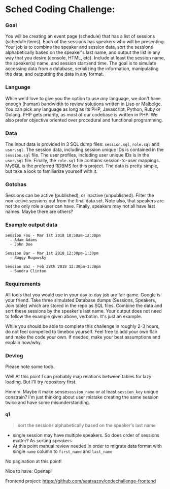 # Sched Coding Challenge:

### Goal

You will be creating an event page (schedule) that has a list of sessions (schedule items). Each of the sessions has speakers who will be presenting. Your job is to combine the speaker and session data, sort the sessions alphabetically based on the speaker's last name, and output the list in any way that you desire (console, HTML, etc). Include at least the session name, the speaker(s) name, and session start/end time.
The goal is to simulate accessing data from a database, serializing the information, manipulating the data, and outputting the data in any format.

### Language

While we'd love to give you the option to use *any* language, we don't have enough (human) bandwidth to review solutions written in Lisp or Malbolge. You can pick any language as long as its PHP, Javascript, Python, Ruby or Golang. PHP gets priority, as most of our codebase is written in PHP. We also prefer objective oriented over procedural and functional programming.

### Data

The input data is provided in 3 SQL dump files: `session.sql`, `role.sql` and `user.sql`. The session data, including session unique IDs is contained in the `session.sql` file. The user profiles, including user unique IDs is in the `user.sql` file. Finally, the `role.sql` file contains session-to-user mappings. MySQL is the preferred RDBMS for this project. The data is pretty simple, but take a look to familiarize yourself with it.

### Gotchas

Sessions can be active (published), or inactive (unpublished). Filter the non-active sessions out from the final data set. Note also, that speakers are not the only role a user can have. Finally, speakers may not all have last names. Maybe there are others?

### Example output data

```
Session Foo - Mar 1st 2018 10:50am-12:30pm
  - Adam Adams
  - John Doe

Session Bar - Mar 1st 2018 12:30pm-1:30pm
  - Buggy Bugowsky

Session Baz - Feb 28th 2018 12:30pm-1:30pm
  - Sandra Clinton
```

### Requirements

All tools that you would use in your day to day job are fair game. Google is your friend. Take three simulated Database dumps (Sessions, Speakers, Join table) which are stored in the repo as SQL files. Combine the data and sort these sessions by the speaker's last name. Your output does not need to follow the example given above, verbatim. It's just an example. 

While you should be able to complete this challenge in roughly 2-3 hours, do not feel compelled to timebox yourself. Feel free to add your own flair and make the code your own. If needed, make your best assumptions and explain how/why.


### Devlog

Please note some todo.

Well At this point I can probably map relations between tables for lazy loading. But I'll try repository first.

Hmmm. Maybe it make sense`session_name` or at least `session_key` unique constrain? I'm just thinking about user mistake creating the same session twice and have some misunderstanding.

#### q1
> sort the sessions alphabetically based on the speaker's last name

- single session may have multiple speakers. So does order of sessions matter? As sorting speakers
- At this point manual review needed in order to migrate data format with single `name` column to `first_name` and `last_name`

No pagination at this point!


Nice to have: Openapi

Frontend project: https://github.com/saatsazov/codechallenge-frontend